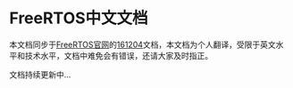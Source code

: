 # FreeRTOS中文文档

本文档同步于[FreeRTOS官网](https://www.freertos.org/Documentation/RTOS_book.html)的[161204](https://www.freertos.org/fr-content-src/uploads/2018/07/161204_Mastering_the_FreeRTOS_Real_Time_Kernel-A_Hands-On_Tutorial_Guide.pdf)文档，本文档为个人翻译，受限于英文水平和技术水平，文档中难免会有错误，还请大家及时指正。

文档持续更新中...
